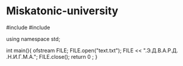 # Miskatonic-university
#include <iostream>
#include <fstream>

using namespace std;

int main(){
     ofstream FILE;
     FILE.open("text.txt");
     FILE << ".Э.Д.В.А.Р.Д. .Н.И.Г.М.А.";
     FILE.close();
    return 0 ;
}
